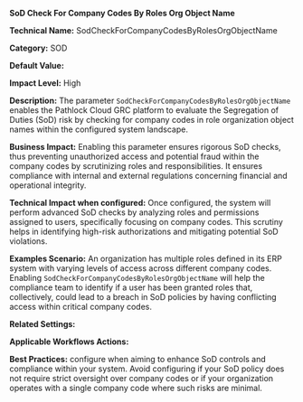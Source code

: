 **SoD Check For Company Codes By Roles Org Object Name**

**Technical Name:** SodCheckForCompanyCodesByRolesOrgObjectName

**Category:** SOD

**Default Value:**

**Impact Level:** High

**Description:**
The parameter `SodCheckForCompanyCodesByRolesOrgObjectName` enables the Pathlock Cloud GRC platform to evaluate the Segregation of Duties (SoD) risk by checking for company codes in role organization object names within the configured system landscape.

**Business Impact:**
Enabling this parameter ensures rigorous SoD checks, thus preventing unauthorized access and potential fraud within the company codes by scrutinizing roles and responsibilities. It ensures compliance with internal and external regulations concerning financial and operational integrity.

**Technical Impact when configured:**
Once configured, the system will perform advanced SoD checks by analyzing roles and permissions assigned to users, specifically focusing on company codes. This scrutiny helps in identifying high-risk authorizations and mitigating potential SoD violations.

**Examples Scenario:**
An organization has multiple roles defined in its ERP system with varying levels of access across different company codes. Enabling `SodCheckForCompanyCodesByRolesOrgObjectName` will help the compliance team to identify if a user has been granted roles that, collectively, could lead to a breach in SoD policies by having conflicting access within critical company codes.

**Related Settings:**

**Applicable Workflows Actions:**

**Best Practices:** configure when aiming to enhance SoD controls and compliance within your system. Avoid configuring if your SoD policy does not require strict oversight over company codes or if your organization operates with a single company code where such risks are minimal.
